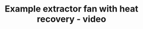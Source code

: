 ---
layout: link
link_url: https://www.vent-axia.com/healthyhomes/simplesolution/extractfans_heatrecovery
title: Example extractor fan with heat recovery - video
source: Vent-Axia (supplier)
card: Improve or install extractor fans
petal: 
task: 
---